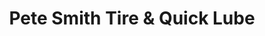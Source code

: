 ---
title: "Pete Smith Tire & Quick Lube"
url: /louisburg/pete-smith-tire-und-quick-lube/
shop: Autowerkstatt
---